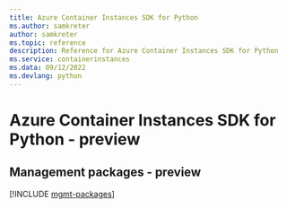 ```yaml
---
title: Azure Container Instances SDK for Python
ms.author: samkreter
author: samkreter
ms.topic: reference
description: Reference for Azure Container Instances SDK for Python
ms.service: containerinstances
ms.data: 09/12/2022
ms.devlang: python
---
```

# Azure Container Instances SDK for Python - preview

## Management packages - preview
[!INCLUDE [mgmt-packages](container-instances-mgmt-index.md)]
